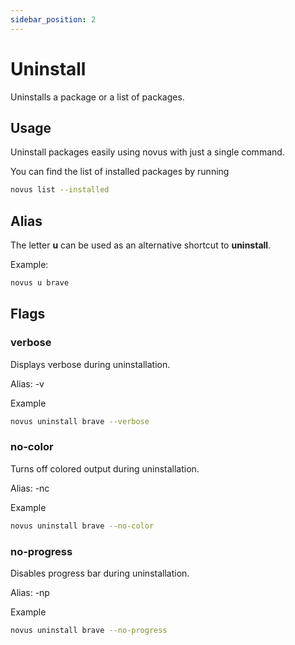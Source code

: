 ```yaml
---
sidebar_position: 2
---
```


# Uninstall

Uninstalls a package or a list of packages.

## Usage

Uninstall packages easily using novus with just a single command.

You can find the list of installed packages by running

```bash
novus list --installed
```

## Alias

The letter **u** can be used as an alternative shortcut to **uninstall**.

Example:

```bash
novus u brave
```

## Flags

### verbose

Displays verbose during uninstallation.

Alias: -v

Example

```bash
novus uninstall brave --verbose
```

### no-color

Turns off colored output during uninstallation.

Alias: -nc

Example

```bash
novus uninstall brave --no-color
```

### no-progress

Disables progress bar during uninstallation.

Alias: -np

Example

```bash
novus uninstall brave --no-progress
```
